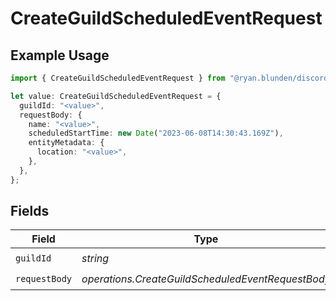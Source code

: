 # CreateGuildScheduledEventRequest

## Example Usage

```typescript
import { CreateGuildScheduledEventRequest } from "@ryan.blunden/discord/models/operations";

let value: CreateGuildScheduledEventRequest = {
  guildId: "<value>",
  requestBody: {
    name: "<value>",
    scheduledStartTime: new Date("2023-06-08T14:30:43.169Z"),
    entityMetadata: {
      location: "<value>",
    },
  },
};
```

## Fields

| Field                                             | Type                                              | Required                                          | Description                                       |
| ------------------------------------------------- | ------------------------------------------------- | ------------------------------------------------- | ------------------------------------------------- |
| `guildId`                                         | *string*                                          | :heavy_check_mark:                                | N/A                                               |
| `requestBody`                                     | *operations.CreateGuildScheduledEventRequestBody* | :heavy_check_mark:                                | N/A                                               |